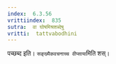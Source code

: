 ```yaml
---
index:  6.3.56
vrittiindex:  835
sutra:  वा घोषमिश्रशब्देषु
vritti:  tattvabodhini 
---
```


पच्छब्द इति। `सङ्ख्यैकवचनाच्च वीप्साया`मिति शस्।

